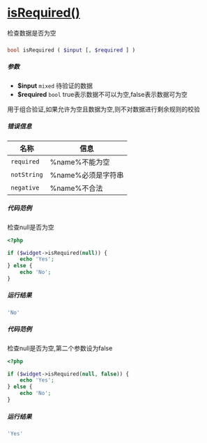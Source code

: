 [isRequired()](http://twinh.github.com/widget/api/isRequired)
=============================================================

检查数据是否为空

### 
```php
bool isRequired ( $input [, $required ] )
```

##### 参数
* **$input** `mixed` 待验证的数据
* **$required** `bool` true表示数据不可以为空,false表示数据可为空


用于组合验证,如果允许为空且数据为空,则不对数据进行剩余规则的校验

##### 错误信息
| **名称**              | **信息**                                                       | 
|-----------------------|----------------------------------------------------------------|
| `required`            | %name%不能为空                                                 |
| `notString`           | %name%必须是字符串                                             |
| `negative`            | %name%不合法                                                   |


##### 代码范例
检查null是否为空
```php
<?php

if ($widget->isRequired(null)) {
    echo 'Yes';
} else {
    echo 'No';
}
```
##### 运行结果
```php
'No'
```
##### 代码范例
检查null是否为空,第二个参数设为false
```php
<?php

if ($widget->isRequired(null, false)) {
    echo 'Yes';
} else {
    echo 'No';
}
```
##### 运行结果
```php
'Yes'
```
